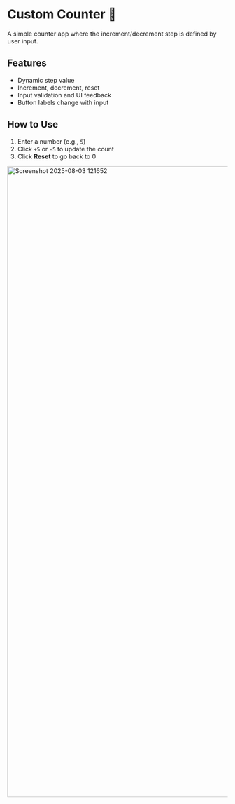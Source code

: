# Custom Counter 🔢

A simple counter app where the increment/decrement step is defined by user input.

## Features
- Dynamic step value
- Increment, decrement, reset
- Input validation and UI feedback
- Button labels change with input

## How to Use
1. Enter a number (e.g., `5`)
2. Click `+5` or `-5` to update the count
3. Click **Reset** to go back to 0
<img width="2160" height="1440" alt="Screenshot 2025-08-03 121652" src="https://github.com/user-attachments/assets/d8207922-1803-40af-a0fe-a3b6a9040fa4" />
